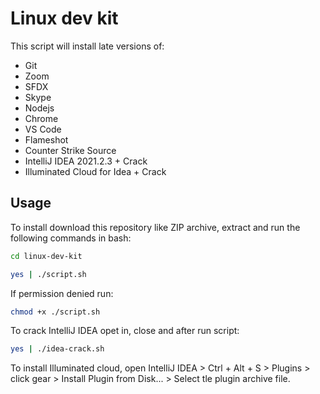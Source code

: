 # Linux dev kit

This script will install late versions of:
* Git
* Zoom
* SFDX
* Skype
* Nodejs
* Chrome
* VS Code
* Flameshot
* Counter Strike Source
* IntelliJ IDEA 2021.2.3 + Crack
* Illuminated Cloud for Idea + Crack


## Usage
To install download this repository like ZIP archive, extract and run the following commands in  bash:

```bash
cd linux-dev-kit
```
```bash
yes | ./script.sh
```

If permission denied run:
```bash
chmod +x ./script.sh
```

To crack IntelliJ IDEA opet in, close and after run script: 
```bash
yes | ./idea-crack.sh
```
To install Illuminated cloud, open IntelliJ IDEA > Ctrl + Alt + S > Plugins > click gear > Install Plugin from Disk... > Select tle plugin archive file.
